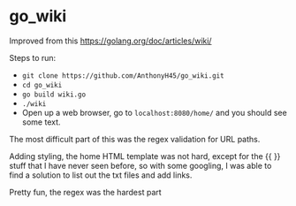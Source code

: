 # go_wiki
Improved from this https://golang.org/doc/articles/wiki/

Steps to run:
- `git clone https://github.com/AnthonyH45/go_wiki.git`
- `cd go_wiki`
- `go build wiki.go`
- `./wiki`
- Open up a web browser, go to `localhost:8080/home/` and you should see some text.

The most difficult part of this was the regex validation for URL paths.

Adding styling, the home HTML template was not hard, except for the {{ }} stuff that I have never seen before, so with some googling, I was able to find a solution to list out the txt files and add links.


Pretty fun, the regex was the hardest part
